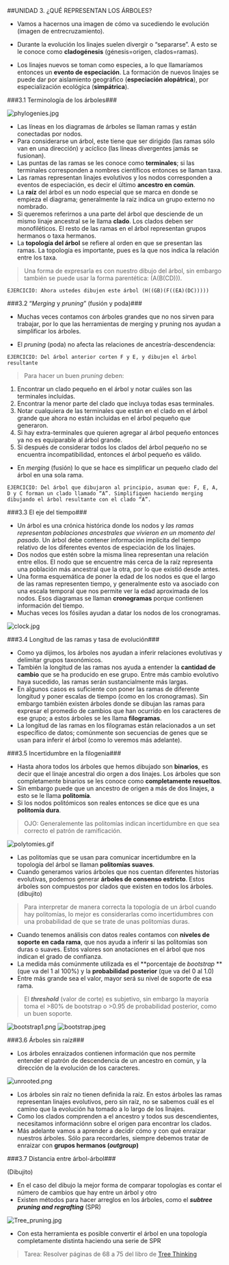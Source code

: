 ##UNIDAD 3. ¿QUÉ REPRESENTAN LOS ÁRBOLES?

- Vamos a hacernos una imagen de cómo va sucediendo le evolución (imagen de entrecruzamiento). 

- Durante la evolución los linajes suelen divergir o “separarse”. A esto se le conoce como **cladogénesis** (génesis=origen, clados=ramas). 
- Los linajes nuevos se toman como especies, a lo que llamaríamos entonces un **evento de especiación**. La formación de nuevos linajes se puede dar por aislamiento geográfico (**especiación alopátrica**), por especialización ecológica (**simpátrica**).


###3.1 Terminología de los árboles###

![phylogenies.jpg](phylogenies.jpg)

- Las líneas en los diagramas de árboles se llaman ramas y están conectadas por nodos. 
- Para considerarse un árbol, este tiene que ser dirigido (las ramas sólo van en una dirección) y acíclico (las líneas divergentes jamás se fusionan). 
- Las puntas de las ramas se les conoce como **terminales**; si las terminales corresponden a nombres científicos entonces se llaman taxa. 
- Las ramas representan linajes evolutivos y los nodos corresponden a eventos de especiación, es decir el último **ancestro en común**. 
- La **raíz** del árbol es un nodo especial que se marca en donde se empieza el diagrama; generalmente la raíz indica un grupo externo no nombrado. 
- Si queremos referirnos a una parte del árbol que desciende de un mismo linaje ancestral se le llama **clado**. Los clados deben ser monofiléticos. El resto de las ramas en el árbol representan grupos hermanos o taxa hermanos.
- La **topología del árbol** se refiere al orden en que se presentan las ramas. La topología es importante, pues es la que nos indica la relación entre los taxa.
 
>Una forma de expresarla es con nuestro dibujo del árbol, sin embargo también se puede usar la forma parentética: (A(B(CD))).

```
EJERCICIO: Ahora ustedes dibujen este árbol (H((GB)(F((EA)(DC)))))
```

###3.2 “*Merging* y *pruning*” (fusión y poda)###


- Muchas veces contamos con árboles grandes que no nos sirven para trabajar, por lo que las herramientas de merging y pruning nos ayudan a simplificar los árboles.

- El *pruning* (poda) no afecta las relaciones de ancestría-descendencia:

```
EJERCICIO: Del árbol anterior corten F y E, y dibujen el árbol resultante
``` 

>Para hacer un buen *pruning* deben: 
1) Encontrar un clado pequeño en el árbol y notar cuáles son las terminales incluidas. 
2) Encontrar la menor parte del clado que incluya todas esas terminales. 
3) Notar cualquiera de las terminales que están en el clado en el árbol grande que ahora no están incluidas en el árbol pequeño que generaron. 
4) Si hay extra-terminales que quieren agregar al árbol pequeño entonces ya no es equiparable al árbol grande. 
5) Si después de considerar todos los clados del árbol pequeño no se encuentra incompatibilidad, entonces el árbol pequeño es válido.

- En *merging* (fusión) lo que se hace es simplificar un pequeño clado del árbol en una sola rama.

```
EJERCICIO: Del árbol que dibujaron al principio, asuman que: F, E, A, D y C forman un clado llamado “A”. Simplifiquen haciendo merging dibujando el árbol resultante con el clado “A”.
```

###3.3 El eje del tiempo###
- Un árbol es una crónica histórica donde los nodos y *las ramas representan poblaciones ancestrales que vivieron en un momento del pasado*. Un árbol debe contener información implícita del tiempo relativo de los diferentes eventos de especiación de los linajes. 
- Dos nodos que estén sobre la misma línea representan una relación entre ellos. El nodo que se encuentre más cerca de la raíz representa una población más ancestral que la otra, por lo que existió desde antes.
- Una forma esquemática de poner la edad de los nodos es que el largo de las ramas representen tiempo, y generalmente esto va asociado con una escala temporal que nos permite ver la edad aproximada de los nodos. Esos diagramas se llaman **cronogramas** porque contienen información del tiempo.
- Muchas veces los fósiles ayudan a datar los nodos de los cronogramas.

![clock.jpg](clock.jpg)

###3.4 Longitud de las ramas y tasa de evolución###

- Como ya dijimos, los árboles nos ayudan a inferir relaciones evolutivas y delimitar grupos taxonómicos. 
- También la longitud de las ramas nos ayuda a entender la **cantidad de cambio** que se ha producido en ese grupo. Entre más cambio evolutivo haya sucedido, las ramas serán sustancialmente más largas. 
- En algunos casos es suficiente con poner las ramas de diferente longitud y poner escalas de tiempo (como en los cronogramas). Sin embargo también existen árboles donde se dibujan las ramas para expresar el promedio de cambios que han ocurrido en los caracteres de ese grupo; a estos árboles se les llama **filogramas**.
- La longitud de las ramas en los filogramas están relacionados a un set específico de datos; comúnmente son secuencias de genes que se usan para inferir el árbol (como lo veremos más adelante).


###3.5 Incertidumbre en la filogenia###

- Hasta ahora todos los árboles que hemos dibujado son **binarios**, es decir que el linaje ancestral dio orgen a dos linajes. Los árboles que son completamente binarios se les conoce como **completamente resueltos**. 
- Sin embargo puede que un ancestro de origen a más de dos linajes, a esto se le llama **politomía**. 
- Si los nodos politómicos son reales entonces se dice que es una **politomía dura**. 
>OJO: Generalemente las politomías indican incertidumbre en que sea correcto el patrón de ramificación.

![polytomies.gif](polytomies.gif)

- Las politomías que se usan para comunicar incertidumbre en la topología del árbol se llaman **politomías suaves**.
- Cuando generamos varios árboles que nos cuentan diferentes historias evolutivas, podemos generar **árboles de consenso estricto**. Estos árboles son compuestos por clados que existen en todos los árboles. (dibujito)
>Para interpretar de manera correcta la topología de un árbol cuando hay politomías, lo mejor es considerarlas como incertidumbres con una probabilidad de que se trate de unas politomías duras.
- Cuando tenemos análisis con datos reales contamos con **niveles de soporte en cada rama**, que nos ayuda a inferir si las politomías son duras o suaves. Estos valores son anotaciones en el árbol que nos indican el grado de confianza.
- La medida más comúnmente utilizada es el **porcentaje de *bootstrap* ** (que va del 1 al 100%) y la **probabilidad posterior** (que va del 0 al 1.0)
- Entre más grande sea el valor, mayor será su nivel de soporte de esa rama.
>El ***threshold*** (valor de corte) es subjetivo, sin embargo la mayoría toma el >80% de bootstrap o >0.95 de probabilidad posterior, como un buen soporte.

![bootstrap1.png](bootstrap1.png)
![bootstrap.jpeg](bootstrap.jpeg)


###3.6 Árboles sin raíz###

- Los árboles enraizados contienen información que nos permite entender el patrón de descendencia de un ancestro en común, y la dirección de la evolución de los caracteres.

![unrooted.png](unrooted.png)

- Los árboles sin raíz no tienen definida la raíz. En estos árboles las ramas representan linajes evolutivos, pero sin raíz, no se sabemos cuál es el camino que la evolución ha tomado a lo largo de los linajes.
- Como los clados comprenden a el ancestro y todos sus descendientes, necesitamos informaciónn sobre el origen para encontrar los clados.
- Más adelante vamos a aprender a decidir cómo y con qué enraizar nuestros árboles. Sólo para recordarles, siempre debemos tratar de enraizar con **grupos hermanos (*outgroup*)**

###3.7 Distancia entre árbol-árbol###

(Dibujito)

- En el caso del dibujo la mejor forma de comparar topologías es contar el número de cambios que hay entre un árbol y otro
- Existen métodos para hacer arreglos en los árboles, como el ***subtree pruning and regrafting*** (SPR)

![Tree_pruning.jpg](Tree_pruning.jpg)

- Con esta herramienta es posible convertir el árbol en una topología completamente distinta haciendo una serie de SPR



>Tarea: Resolver páginas de 68 a 75 del libro de [Tree Thinking](http://www.botanicaamazonica.wiki.br/labotam/lib/exe/fetch.php?media=bib:baumsmith2013_tree_thinking_book.pdf)


